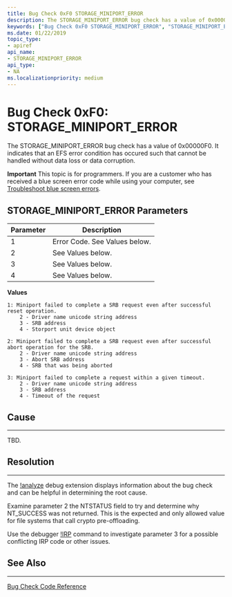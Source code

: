 ```yaml
---
title: Bug Check 0xF0 STORAGE_MINIPORT_ERROR
description: The STORAGE_MINIPORT_ERROR bug check has a value of 0x00000F0. It indicates that an EFS error condition has occured such that cannot be handled without data loss or data corruption.
keywords: ["Bug Check 0xF0 STORAGE_MINIPORT_ERROR", "STORAGE_MINIPORT_ERROR"]
ms.date: 01/22/2019
topic_type:
- apiref
api_name:
- STORAGE_MINIPORT_ERROR
api_type:
- NA
ms.localizationpriority: medium
---
```


# Bug Check 0xF0: STORAGE\_MINIPORT\_ERROR

The STORAGE\_MINIPORT\_ERROR bug check has a value of 0x00000F0. It indicates that an EFS error condition has occured such that cannot be handled without data loss or data corruption.


**Important** This topic is for programmers. If you are a customer who has received a blue screen error code while using your computer, see [Troubleshoot blue screen errors](https://windows.microsoft.com/windows-10/troubleshoot-blue-screen-errors).
 

## STORAGE\_MINIPORT\_ERROR Parameters

|Parameter|Description|
|-------- |---------- |
|1| Error Code. See Values below.|
|2| See Values below.|
|3| See Values below.|
|4| See Values below.|

**Values**

```text
1: Miniport failed to complete a SRB request even after successful reset operation.
    2 - Driver name unicode string address
    3 - SRB address
    4 - Storport unit device object

2: Miniport failed to complete a SRB request even after successful abort operation for the SRB.
    2 - Driver name unicode string address
    3 - Abort SRB address
    4 - SRB that was being aborted

3: Miniport failed to complete a request within a given timeout.
    2 - Driver name unicode string address
    3 - SRB address
    4 - Timeout of the request
```


## Cause
-----

TBD.

## Resolution
-----

The [!analyze](-analyze.md) debug extension displays information about the bug check and can be helpful in determining the root cause.

Examine parameter 2 the NTSTATUS field to try and determine why NT_SUCCESS was not returned. This is the expected and only allowed value for file systems that call crypto pre-offloading.

Use the debugger [!IRP](-irp.md) command to investigate parameter 3 for a possible conflicting IRP code or other issues.



## See Also
----------

[Bug Check Code Reference](bug-check-code-reference2.md)

